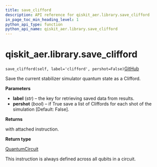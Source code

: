 ```yaml
---
title: save_clifford
description: API reference for qiskit_aer.library.save_clifford
in_page_toc_min_heading_level: 1
python_api_type: function
python_api_name: qiskit_aer.library.save_clifford
---
```


# qiskit\_aer.library.save\_clifford

<span id="qiskit_aer.library.save_clifford" />

`save_clifford(self, label='clifford', pershot=False)`[GitHub](https://github.com/qiskit/qiskit/tree/stable/0.41/qiskit_aer/library/save_instructions/save_clifford.py "view source code")

Save the current stabilizer simulator quantum state as a Clifford.

**Parameters**

*   **label** (*str*) – the key for retrieving saved data from results.
*   **pershot** (*bool*) – if True save a list of Cliffords for each shot of the simulation \[Default: False].

**Returns**

with attached instruction.

**Return type**

[QuantumCircuit](qiskit.circuit.QuantumCircuit "qiskit.circuit.QuantumCircuit")

<Admonition title="Note" type="note">
  This instruction is always defined across all qubits in a circuit.
</Admonition>

